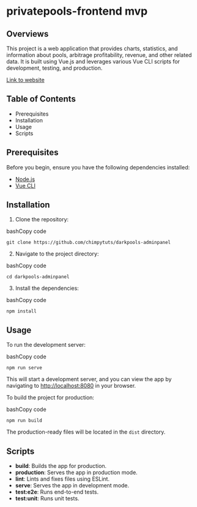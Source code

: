 # privatepools-frontend mvp

## Overviews

This project is a web application that provides charts, statistics, and information about pools, arbitrage profitability, revenue, and other related data. It is built using Vue.js and leverages various Vue CLI scripts for development, testing, and production.

[Link to website](https://darkpools-adminpanel.vercel.app/dashboard)

## Table of Contents

- Prerequisites
- Installation
- Usage
- Scripts

## Prerequisites

Before you begin, ensure you have the following dependencies installed:

- [Node.js](https://nodejs.org/)
- [Vue CLI](https://cli.vuejs.org/)

## Installation

1. Clone the repository:

bashCopy code

`git clone https://github.com/chimpytuts/darkpools-adminpanel`

2. Navigate to the project directory:

bashCopy code

`cd darkpools-adminpanel`

3. Install the dependencies:

bashCopy code

`npm install`

## Usage

To run the development server:

bashCopy code

`npm run serve`

This will start a development server, and you can view the app by navigating to [http://localhost:8080](http://localhost:8080/) in your browser.

To build the project for production:

bashCopy code

`npm run build`

The production-ready files will be located in the `dist` directory.

## Scripts

- **build**: Builds the app for production.
- **production**: Serves the app in production mode.
- **lint**: Lints and fixes files using ESLint.
- **serve**: Serves the app in development mode.
- **test:e2e**: Runs end-to-end tests.
- **test:unit**: Runs unit tests.
